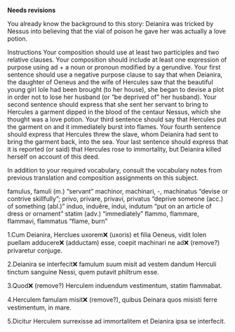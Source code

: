 **Needs revisions**

You already know the background to this story: Deianira was tricked by Nessus into believing that the vial of poison he gave her was actually a love potion.


Instructions
Your composition should use at least two participles and two relative clauses.
Your composition should include at least one expression of purpose using ad + a noun or pronoun modified by a gerundive.
Your first sentence should use a negative purpose clause to say that when Deianira, the daughter of Oeneus and the wife of Hercules saw that the beautiful young girl Iole had been brought (to her house), she began to devise a plot in order not to lose her husband (or “be deprived of” her husband).
Your second sentence should express that she sent her servant to bring to Hercules a garment dipped in the blood of the centaur Nessus, which she thought was a love potion.
Your third sentence should say that Hercules put the garment on and it immediately burst into flames.
Your fourth sentence should express that Hercules threw the slave, whom Deianira had sent to bring the garment back, into the sea.
Your last sentence should express that it is reported (or said) that Hercules rose to immortality, but Deianira killed herself on account of this deed.

In addition to your required vocabulary, consult the vocabulary notes from previous translation and composition assignments on this subject.

famulus, famuli (m.) “servant”
machinor, machinari, -, machinatus “devise or contrive skillfully”;
privo, privare, privavi, privatus “deprive someone (acc.) of something (abl.)”
induo, induĕre, indui, indutum “put on an article of dress or ornament”
statim (adv.) “immediately”
flammo, flammare, flammavi, flammatus “flame, burn”

1.Cum Deianira, Herclues uxorem❌ (uxoris) et filia Oeneus, vidit Iolen puellam adducere❌ (adductam) esse, coepit machinari ne ad❌ (remove?) privaretur conjuge.  

2.Deianira se interfecit❌ famulum suum misit ad vestem dandum Herculi tinctum sanguine Nessi, quem putavit philtrum esse. 

3.Quod❌ (remove?) Herculem induendum vestimentum, statim flammabat. 

4.Herculem famulam misit❌ (remove?), quibus Deinara quos misisti ferre vestimentum, in mare. 

5.Dicitur Herculem surrexisse ad immortalitem et Deianira ipsa se interfecit. 

